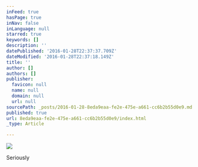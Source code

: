 ```yaml
---
inFeed: true
hasPage: true
inNav: false
inLanguage: null
starred: true
keywords: []
description: ''
datePublished: '2016-01-28T22:37:37.709Z'
dateModified: '2016-01-28T22:37:18.149Z'
title: ''
author: []
authors: []
publisher:
  favicon: null
  name: null
  domain: null
  url: null
sourcePath: _posts/2016-01-28-8eda9eaa-fe2e-475e-a661-cc6b2b55d0e9.md
published: true
url: 8eda9eaa-fe2e-475e-a661-cc6b2b55d0e9/index.html
_type: Article

---
```

![](https://the-grid-user-content.s3-us-west-2.amazonaws.com/715fd3d0-37e3-4bc8-990b-c9f327cccd9e.jpg)

Seriously